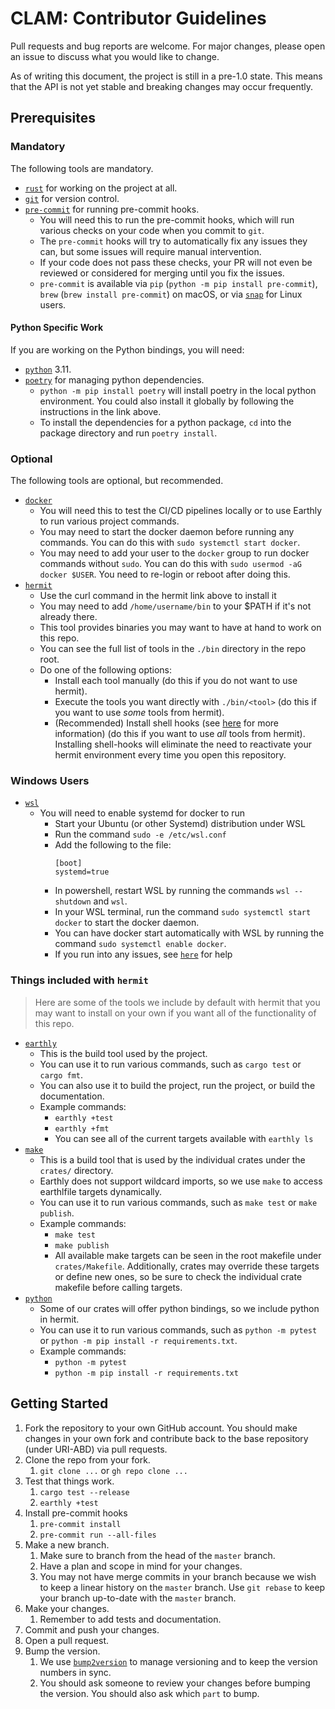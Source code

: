 # CLAM: Contributor Guidelines

Pull requests and bug reports are welcome.
For major changes, please open an issue to discuss what you would like to change.

As of writing this document, the project is still in a pre-1.0 state.
This means that the API is not yet stable and breaking changes may occur frequently.

## Prerequisites

### Mandatory

The following tools are mandatory.

- [`rust`](https://www.rust-lang.org/tools/install) for working on the project at all.
- [`git`](https://git-scm.com/book/en/v2/Getting-Started-Installing-Git) for version control.
- [`pre-commit`](https://pre-commit.com/#install) for running pre-commit hooks.
  - You will need this to run the pre-commit hooks, which will run various checks on your code when you commit to `git`.
  - The `pre-commit` hooks will try to automatically fix any issues they can, but some issues will require manual intervention.
  - If your code does not pass these checks, your PR will not even be reviewed or considered for merging until you fix the issues.
  - `pre-commit` is available via `pip` (`python -m pip install pre-commit`), `brew` (`brew install pre-commit`) on macOS, or via [`snap`](https://snapcraft.io/install/pre-commit/ubuntu) for Linux users.

#### Python Specific Work

If you are working on the Python bindings, you will need:

- [`python`](https://www.python.org/downloads/) 3.11.
- [`poetry`](https://python-poetry.org/docs/#installation) for managing python dependencies.
  - `python -m pip install poetry` will install poetry in the local python environment. You could also install it globally by following the instructions in the link above.
  - To install the dependencies for a python package, `cd` into the package directory and run `poetry install`.

### Optional

The following tools are optional, but recommended.

- [`docker`](https://docs.docker.com/engine/install/)
  - You will need this to test the CI/CD pipelines locally or to use Earthly to run various project commands.
  - You may need to start the docker daemon before running any commands. You can do this with `sudo systemctl start docker`.
  - You may need to add your user to the `docker` group to run docker commands without `sudo`. You can do this with `sudo usermod -aG docker $USER`. You need to re-login or reboot after doing this.
- [`hermit`](https://cashapp.github.io/hermit/usage/get-started/)
  - Use the curl command in the hermit link above to install it
  - You may need to add `/home/username/bin` to your $PATH if it's not already there.
  - This tool provides binaries you may want to have at hand to work on this repo.
  - You can see the full list of tools in the `./bin` directory in the repo root.
  - Do one of the following options:
    - Install each tool manually (do this if you do not want to use hermit).
    - Execute the tools you want directly with `./bin/<tool>` (do this if you want to use *some* tools from hermit).
    - (Recommended) Install shell hooks (see [here](https://cashapp.github.io/hermit/usage/shell/) for more information) (do this if you want to use *all* tools from hermit). Installing shell-hooks will eliminate the need to reactivate your hermit environment every time you open this repository.

### Windows Users
- [`wsl`](https://learn.microsoft.com/en-us/windows/wsl/install)
  - You will need to enable systemd for docker to run
    - Start your Ubuntu (or other Systemd) distribution under WSL
    - Run the command `sudo -e /etc/wsl.conf`
    - Add the following to the file:
         ```
         [boot]
         systemd=true
         ```
    - In powershell, restart WSL by running the commands `wsl --shutdown` and `wsl`.
    - In your WSL terminal, run the command `sudo systemctl start docker` to start the docker daemon.
    - You can have docker start automatically with WSL by running the command `sudo systemctl enable docker`.
    - If you run into any issues, see [`here`](https://askubuntu.com/questions/1379425/system-has-not-been-booted-with-systemd-as-init-system-pid-1-cant-operate) for help

### Things included with `hermit`

> Here are some of the tools we include by default with hermit that you may want to install on your own if you want all of the functionality of this repo.

- [`earthly`](https://earthly.dev/get-earthly)
  - This is the build tool used by the project.
  - You can use it to run various commands, such as `cargo test` or `cargo fmt`.
  - You can also use it to build the project, run the project, or build the documentation.
  - Example commands:
    - `earthly +test`
    - `earthly +fmt`
    - You can see all of the current targets available with `earthly ls`
- [`make`](https://www.gnu.org/software/make/)
  - This is a build tool that is used by the individual crates under the `crates/` directory.
  - Earthly does not support wildcard imports, so we use `make` to access earthlfile targets dynamically.
  - You can use it to run various commands, such as `make test` or `make publish`.
  - Example commands:
    - `make test`
    - `make publish`
    - All available make targets can be seen in the root makefile under `crates/Makefile`. Additionally, crates may override these targets or define new ones, so be sure to check the individual crate makefile before calling targets.
- [`python`](https://www.python.org/)
  - Some of our crates will offer python bindings, so we include python in hermit.
  - You can use it to run various commands, such as `python -m pytest` or `python -m pip install -r requirements.txt`.
  - Example commands:
    - `python -m pytest`
    - `python -m pip install -r requirements.txt`

## Getting Started

1. Fork the repository to your own GitHub account. You should make changes in your own fork and contribute back to the base repository (under URI-ABD) via pull requests.
2. Clone the repo from your fork.
   1. `git clone ...` or `gh repo clone ...`
3. Test that things work.
   1. `cargo test --release`
   2. `earthly +test`
4. Install pre-commit hooks
   1. `pre-commit install`
   2. `pre-commit run --all-files`
5. Make a new branch.
   1. Make sure to branch from the head of the `master` branch.
   2. Have a plan and scope in mind for your changes.
   3. You may not have merge commits in your branch because we wish to keep a linear history on the `master` branch. Use `git rebase` to keep your branch up-to-date with the `master` branch.
6. Make your changes.
   1. Remember to add tests and documentation.
7. Commit and push your changes.
8. Open a pull request.
9. Bump the version.
   1. We use [`bump2version`](https://github.com/c4urself/bump2version) to manage versioning and to keep the version numbers in sync.
   2. You should ask someone to review your changes before bumping the version. You should also ask which `part` to bump.

